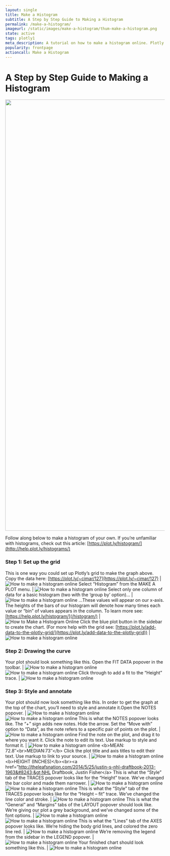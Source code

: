 ```yaml
---
layout: single
title: Make a Histogram
subtitle: A Step by Step Guide to Making a Histogram
permalink: /make-a-histogram/
imageurl: /static/images/make-a-histogram/thum-make-a-histogram.png
state: active
tags: plotly1
meta_description: A tutorial on how to make a histogram online. Plotly is the easiest and fastest way to make and share graphs online.
popularity: frontpage
actioncall: Make a Histogram
---
```


# A Step by Step Guide to Making a Histogram

<div>
    <a href="https://plot.ly/~cimar/214/" target="_blank" title="&lt;b&gt;2013 NHL PLAYER HEIGHT&lt;/b&gt;" style="display: block; text-align: center;"><img src="https://plot.ly/~cimar/214.png" alt="&lt;b&gt;2013 NHL PLAYER HEIGHT&lt;/b&gt;" style="max-width: 100%;width: 1360px;"  width="1360" onerror="this.onerror=null;this.src='https://plot.ly/404.png';" /></a>
    <script data-plotly="cimar:214" src="https://plot.ly/embed.js" async></script>
</div>

Follow along below to make a histogram of your own. If you’re unfamiliar with histograms, check out this article: [https://plot.ly/histogram/](http://help.plot.ly/histograms/)

### Step 1: Set up the grid

This is one way you could set up Plotly’s grid to make the graph above.  Copy the data here: [https://plot.ly/~cimar/127](https://plot.ly/~cimar/127) | ![How to make a histogram online](/static/images/make-a-histogram/image01.png)
Select “Histogram” from the MAKE A PLOT menu. | ![How to make a histogram online](/static/images/make-a-histogram/image18.png)
Select only one column of data for a basic histogram (two with the ‘group by’ option)… | ![How to make a histogram online](/static/images/make-a-histogram/image05.png)
&#8230;These values will appear on our x-axis.  The heights of the bars of our histogram will denote how many times each value or “bin” of values appears in the column. To learn more see: [https://help.plot.ly/histogram/](/histogram/) | ![How to Make a Histogram Online](/static/images/make-a-histogram/image15.gif)
Click the blue plot button in the sidebar to create the chart.  (For more help with the grid see: [https://plot.ly/add-data-to-the-plotly-grid/](https://plot.ly/add-data-to-the-plotly-grid)) | ![How to make a histogram online](/static/images/make-a-histogram/image21.png)

### Step 2: Drawing the curve

Your plot should look something like this.  Open the FIT DATA popover in the toolbar. |  ![How to make a histogram online](/static/images/make-a-histogram/image20.png) ![How to make a histogram online](/static/images/make-a-histogram/image27.png)
Click through to add a fit to the “Height” trace. |  ![How to make a histogram online](/static/images/make-a-histogram/image26.png)

### Step 3: Style and annotate

Your plot should now look something like this. In order to get the graph at the top of the chart, you’ll need to style and annotate it.Open the NOTES popover. |  ![How to make a histogram online](/static/images/make-a-histogram/image03.png) ![How to make a histogram online](/static/images/make-a-histogram/image22.png)
This is what the NOTES popover looks like. The “+” sign adds new notes. Hide the arrow. Set the “Move with” option to “Data”, as the note refers to a specific pair of points on the plot. | ![How to make a histogram online](/static/images/make-a-histogram/image24.png)
Find the note on the plot, and drag it to where you want it. Click the note to edit its text. Use markup to style and format it. | ![How to make a histogram online](/static/images/make-a-histogram/image17.png)  &lt;b&gt;MEAN: 72.8&#8243;&lt;br&gt;MEDIAN:73&#8243;&lt;/b&gt;
Click the plot title and axis titles to edit their text. Use markup to link to your source. |  ![How to make a histogram online](/static/images/make-a-histogram/image00.png) &lt;b&gt;HEIGHT (INCHES)&lt;/b&gt;&lt;br&gt;&lt;a href=&#8221;http://theleafsnation.com/2014/5/25/justin-s-nhl-draftbook-2013-1963&#8243;&gt;NHL Draftbook, Justin Fisher&lt;/a&gt;
This is what the “Style” tab of the TRACES popover looks like for the “Height” trace. We’ve changed the bar color and made them narrower. | ![How to make a histogram online](/static/images/make-a-histogram/image13.png) ![How to make a histogram online](/static/images/make-a-histogram/image26.png)
This is what the “Style” tab of the TRACES popover looks like for the “Height &#8211; fit” trace. We’ve changed the line color and stroke. | ![How to make a histogram online](/static/images/make-a-histogram/image07.png)
This is what the “General” and “Margins” tabs of the LAYOUT popover should look like. We’re giving our plot a grey background, and we’ve changed some of the font options. |  ![How to make a histogram online](/static/images/make-a-histogram/image23.png) ![How to make a histogram online](/static/images/make-a-histogram/image02.png)
This is what the “Lines” tab of the AXES popover looks like. We’re hiding the body grid lines, and colored the zero line red. |  ![How to make a histogram online](/static/images/make-a-histogram/image19.png)
We’re removing the legend from the sidebar in the LEGEND popover. |  ![How to make a histogram online](/static/images/make-a-histogram/image12.png)
Your finished chart should look something like this. |  ![How to make a histogram online](/static/images/make-a-histogram/image08.png)

